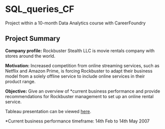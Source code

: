 # SQL_queries_CF

Project within a 10-month Data Analytics course with CareerFoundry

## **Project Summary**

**Company profile:** Rockbuster Stealth LLC is movie rentals company with stores around the world.

**Motivation:** Increased competition from online streaming services, such as Netflix and Amazon
Prime, is forcing Rockbuster to adapt their business model from a solely offline service to include
online services in their product range.

**Objective:** Give an overview of *current business performance and provide recommendations for
Rockbuster management to set up an online rental service.

Tableau presentation can be viewed [here](https://public.tableau.com/app/profile/christina.savva/viz/ROCKBUSTERSTEALTHLLCBusinessInsights/ROCKBUSTERSTEALTHLLCBusinessInsights).

*Current business performance timeframe: 14th Feb to 14th May 2007
